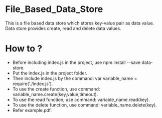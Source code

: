 # File_Based_Data_Store
This is a file based data store which stores key-value pair as data value. Data store provides create, read and delete data values.

# How to ?
* Before including index.js in the project, use npm install --save data-store.
* Put the index.js in the project folder.
* Then include index.js by the command: var variable_name = require('./index.js'). 
* To use the create function, use command: variable_name.create(key,value,timeout).
* To use the read function, use command: variable_name.read(key).
* To use the delete function, use command: variable_name.delete(key).
* Refer example.pdf.
